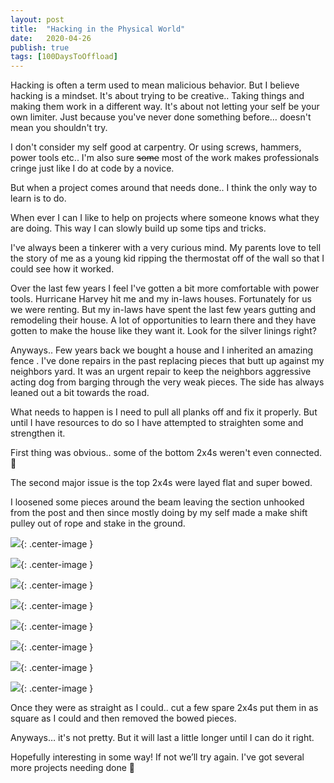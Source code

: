 ```yaml
---
layout: post
title:  "Hacking in the Physical World"
date:   2020-04-26
publish: true
tags: [100DaysToOffload]
---
```


Hacking is often a term used to mean malicious behavior.  But I believe hacking is a mindset.  It's about trying to be creative.. Taking things and making them work in a different way.  It's about not letting your self be your own limiter.  Just because you've never done something before… doesn't mean you shouldn't try.

I don't consider my self good at carpentry.  Or using screws, hammers, power tools etc.. I'm also sure ~~some~~ most of the work makes professionals cringe just like I do at code by a novice.

<!--excerpt-->

But when a project comes around that needs done.. I think the only way to learn is to do.

When ever I can I like to help on projects where someone knows what they are doing.   This way I can slowly build up some tips and tricks.  

I've always been a tinkerer with a very curious mind.  My parents love to tell the story of me as a young kid ripping the thermostat off of the wall so that I could see how it worked. 

Over the last few years I feel I've gotten a bit more comfortable with power tools.  Hurricane Harvey hit me and my in-laws houses.  Fortunately for us we were renting.  But my in-laws have spent the last few years gutting and remodeling their house.  A lot of opportunities to learn there and they have gotten to make the house like they want it.  Look for the silver linings right?

Anyways.. Few years back we bought a house and I inherited an amazing fence </sarcasm>.  I've done repairs in the past replacing pieces that butt up against my neighbors yard.  It was an urgent repair to keep the neighbors aggressive acting dog from barging through the very weak pieces.  The side has always leaned out a bit towards the road.  

What needs to happen is I need to pull all planks off and fix it properly.  But until I have resources to do so I have attempted to straighten some and strengthen it.

First thing was obvious.. some of the bottom 2x4s weren't even connected.  🙈

The second major issue is the top 2x4s were layed flat and super bowed.  

I loosened some pieces around the beam leaving the section unhooked from the post and then since mostly doing by my self made a make shift pulley out of rope and stake in the ground.


![](https://paper-attachments.dropbox.com/s_316E9D8BF50C70E0D031ECDBEA216C11C9895ACBF532434B292654CB7AD99E07_1587947823306_file.jpeg){: .center-image }

![](https://paper-attachments.dropbox.com/s_316E9D8BF50C70E0D031ECDBEA216C11C9895ACBF532434B292654CB7AD99E07_1587947837444_file.jpeg){: .center-image }

![](https://paper-attachments.dropbox.com/s_316E9D8BF50C70E0D031ECDBEA216C11C9895ACBF532434B292654CB7AD99E07_1587947858948_file.jpeg){: .center-image }

![](https://paper-attachments.dropbox.com/s_316E9D8BF50C70E0D031ECDBEA216C11C9895ACBF532434B292654CB7AD99E07_1587947877962_file.jpeg){: .center-image }

![](https://paper-attachments.dropbox.com/s_316E9D8BF50C70E0D031ECDBEA216C11C9895ACBF532434B292654CB7AD99E07_1587947890351_file.jpeg){: .center-image }

![](https://paper-attachments.dropbox.com/s_316E9D8BF50C70E0D031ECDBEA216C11C9895ACBF532434B292654CB7AD99E07_1587947906948_file.jpeg){: .center-image }

![](https://paper-attachments.dropbox.com/s_316E9D8BF50C70E0D031ECDBEA216C11C9895ACBF532434B292654CB7AD99E07_1587947924886_file.jpeg){: .center-image }

![](https://paper-attachments.dropbox.com/s_316E9D8BF50C70E0D031ECDBEA216C11C9895ACBF532434B292654CB7AD99E07_1587947938717_file.jpeg){: .center-image }


Once they were as straight as I could.. cut a few spare 2x4s put them in as square as I could and then removed the bowed pieces.

Anyways… it's not pretty.  But it will last a little longer until I can do it right.

Hopefully interesting in some way!  If not we’ll try again.  I've got several more projects needing done 🙂


